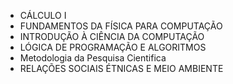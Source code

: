 * CÁLCULO I	
* FUNDAMENTOS DA FÍSICA PARA COMPUTAÇÃO	
* INTRODUÇÃO À CIÊNCIA DA COMPUTAÇÃO	
* LÓGICA DE PROGRAMAÇÃO E ALGORITMOS	
* Metodologia da Pesquisa Cientifica	
* RELAÇÕES SOCIAIS ÉTNICAS E MEIO AMBIENTE	

  
